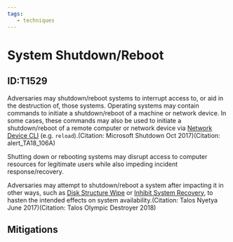 ```yaml
---
tags:
   - techniques
---
```

# System Shutdown/Reboot
## ID:T1529
Adversaries may shutdown/reboot systems to interrupt access to, or aid in the destruction of, those systems. Operating systems may contain commands to initiate a shutdown/reboot of a machine or network device. In some cases, these commands may also be used to initiate a shutdown/reboot of a remote computer or network device via [Network Device CLI](techniques/T1059/008) (e.g. <code>reload</code>).(Citation: Microsoft Shutdown Oct 2017)(Citation: alert_TA18_106A)

Shutting down or rebooting systems may disrupt access to computer resources for legitimate users while also impeding incident response/recovery.

Adversaries may attempt to shutdown/reboot a system after impacting it in other ways, such as [Disk Structure Wipe](techniques/T1561/002) or [Inhibit System Recovery](techniques/T1490), to hasten the intended effects on system availability.(Citation: Talos Nyetya June 2017)(Citation: Talos Olympic Destroyer 2018)
## Mitigations
